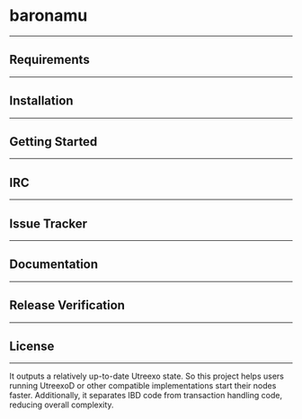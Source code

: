 # baronamu
---
## Requirements
---
## Installation
---
## Getting Started
---
## IRC
---
## Issue Tracker
---
## Documentation
---
## Release Verification
---
## License
***
It outputs a relatively up-to-date Utreexo state. 
So this project helps users running UtreexoD or other compatible implementations start their nodes faster. 
Additionally, it separates IBD code from transaction handling code, reducing overall complexity.
